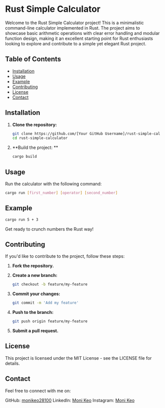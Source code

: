 # Rust Simple Calculator

Welcome to the Rust Simple Calculator project! This is a minimalistic command-line calculator implemented in Rust. The project aims to showcase basic arithmetic operations with clear error handling and modular function design, making it an excellent starting point for Rust enthusiasts looking to explore and contribute to a simple yet elegant Rust project.

## Table of Contents

- [Installation](#installation)
- [Usage](#usage)
- [Example](#example)
- [Contributing](#contributing)
- [License](#license)
- [Contact](#contact)

## Installation

1. **Clone the repository:**

   ```bash
   git clone https://github.com/[Your GitHub Username]/rust-simple-calculator.git
   cd rust-simple-calculator

2. **Build the project: **
   ```bash
   cargo build

## Usage

Run the calculator with the following command:

  ```bash
  cargo run [first_number] [operator] [second_number]
  ```


## Example

  ```bash
  cargo run 5 + 3
  ```

Get ready to crunch numbers the Rust way!

## Contributing

If you'd like to contribute to the project, follow these steps:

1. **Fork the repository.**

2. **Create a new branch:**
   
   ```bash
   git checkout -b feature/my-feature

4. **Commit your changes:**
   
    ```bash
    git commit -m 'Add my feature'

6. **Push to the branch:**
   
    ```bash
    git push origin feature/my-feature

8. **Submit a pull request.**


## License
This project is licensed under the MIT License - see the LICENSE file for details.

## Contact
Feel free to connect with me on:

GitHub: [monikeo28100](https://github.com/monikeo28100)
LinkedIn: [Moni Keo](https://www.linkedin.com/in/monikeo281000)
Instagram: [Moni Keo](https://www.instagram.com/moni_keo281000)




